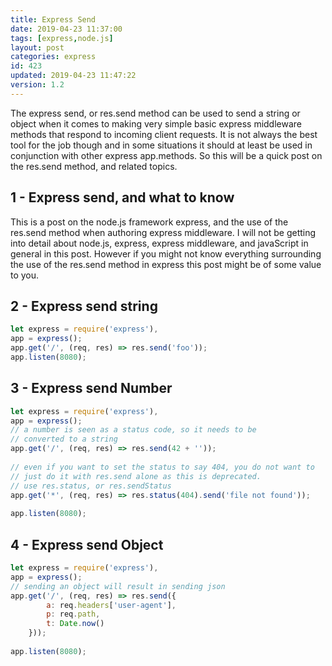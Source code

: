 ```yaml
---
title: Express Send
date: 2019-04-23 11:37:00
tags: [express,node.js]
layout: post
categories: express
id: 423
updated: 2019-04-23 11:47:22
version: 1.2
---
```


The express send, or res.send method can be used to send a string or object when it comes to making very simple basic express middleware methods that respond to incoming client requests. It is not always the best tool for the job though and in some situations it should at least be used in conjunction with other express app.methods. So this will be a quick post on the res.send method, and related topics.

<!-- more -->

## 1 - Express send, and what to know

This is a post on the node.js framework express, and the use of the res.send method when authoring express middleware. I will not be getting into detail about node.js, express, express middleware, and javaScript in general in this post. However if you might not know everything surrounding the use of the res.send method in express this post might be of some value to you.

## 2 - Express send string

```js
let express = require('express'),
app = express();
app.get('/', (req, res) => res.send('foo'));
app.listen(8080);
```

## 3 - Express send Number

```js
let express = require('express'),
app = express();
// a number is seen as a status code, so it needs to be
// converted to a string
app.get('/', (req, res) => res.send(42 + ''));
 
// even if you want to set the status to say 404, you do not want to
// just do it with res.send alone as this is deprecated.
// use res.status, or res.sendStatus
app.get('*', (req, res) => res.status(404).send('file not found'));
 
app.listen(8080);
```

## 4 - Express send Object

```js
let express = require('express'),
app = express();
// sending an object will result in sending json
app.get('/', (req, res) => res.send({
        a: req.headers['user-agent'],
        p: req.path,
        t: Date.now()
    }));
 
app.listen(8080);
```